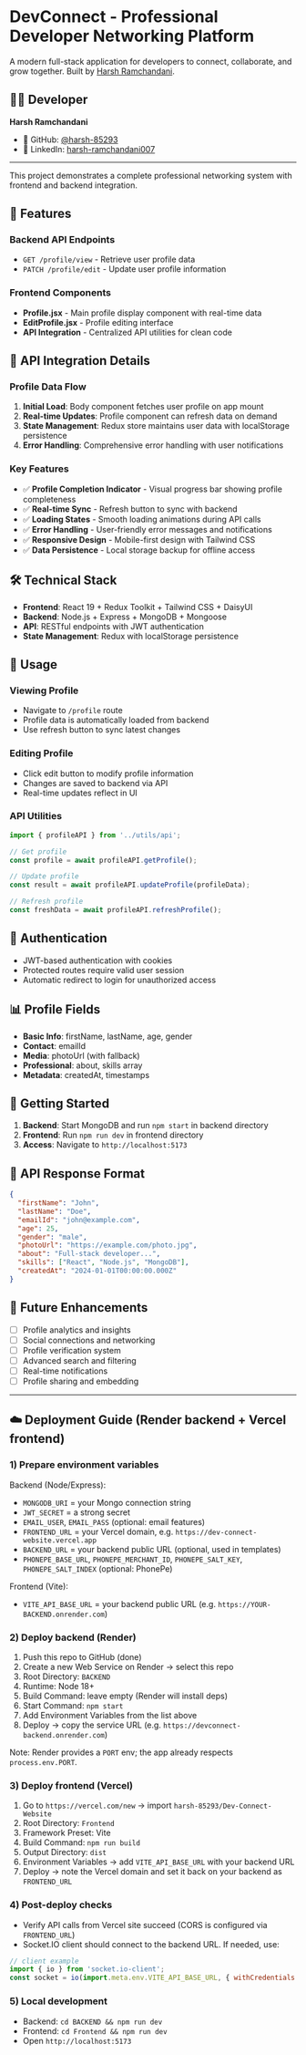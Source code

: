 # DevConnect - Professional Developer Networking Platform

A modern full-stack application for developers to connect, collaborate, and grow together. Built by [Harsh Ramchandani](https://github.com/harsh-85293).

## 👨‍💻 Developer

**Harsh Ramchandani**
- 🔗 GitHub: [@harsh-85293](https://github.com/harsh-85293)
- 💼 LinkedIn: [harsh-ramchandani007](https://www.linkedin.com/in/harsh-ramchandani007/)

---

This project demonstrates a complete professional networking system with frontend and backend integration.

## 🚀 Features

### Backend API Endpoints
- `GET /profile/view` - Retrieve user profile data
- `PATCH /profile/edit` - Update user profile information

### Frontend Components
- **Profile.jsx** - Main profile display component with real-time data
- **EditProfile.jsx** - Profile editing interface
- **API Integration** - Centralized API utilities for clean code

## 🔧 API Integration Details

### Profile Data Flow
1. **Initial Load**: Body component fetches user profile on app mount
2. **Real-time Updates**: Profile component can refresh data on demand
3. **State Management**: Redux store maintains user data with localStorage persistence
4. **Error Handling**: Comprehensive error handling with user notifications

### Key Features
- ✅ **Profile Completion Indicator** - Visual progress bar showing profile completeness
- ✅ **Real-time Sync** - Refresh button to sync with backend
- ✅ **Loading States** - Smooth loading animations during API calls
- ✅ **Error Handling** - User-friendly error messages and notifications
- ✅ **Responsive Design** - Mobile-first design with Tailwind CSS
- ✅ **Data Persistence** - Local storage backup for offline access

## 🛠️ Technical Stack

- **Frontend**: React 19 + Redux Toolkit + Tailwind CSS + DaisyUI
- **Backend**: Node.js + Express + MongoDB + Mongoose
- **API**: RESTful endpoints with JWT authentication
- **State Management**: Redux with localStorage persistence

## 📱 Usage

### Viewing Profile
- Navigate to `/profile` route
- Profile data is automatically loaded from backend
- Use refresh button to sync latest changes

### Editing Profile
- Click edit button to modify profile information
- Changes are saved to backend via API
- Real-time updates reflect in UI

### API Utilities
```javascript
import { profileAPI } from '../utils/api';

// Get profile
const profile = await profileAPI.getProfile();

// Update profile
const result = await profileAPI.updateProfile(profileData);

// Refresh profile
const freshData = await profileAPI.refreshProfile();
```

## 🔐 Authentication

- JWT-based authentication with cookies
- Protected routes require valid user session
- Automatic redirect to login for unauthorized access

## 📊 Profile Fields

- **Basic Info**: firstName, lastName, age, gender
- **Contact**: emailId
- **Media**: photoUrl (with fallback)
- **Professional**: about, skills array
- **Metadata**: createdAt, timestamps

## 🚦 Getting Started

1. **Backend**: Start MongoDB and run `npm start` in backend directory
2. **Frontend**: Run `npm run dev` in frontend directory
3. **Access**: Navigate to `http://localhost:5173`

## 🔄 API Response Format

```json
{
  "firstName": "John",
  "lastName": "Doe",
  "emailId": "john@example.com",
  "age": 25,
  "gender": "male",
  "photoUrl": "https://example.com/photo.jpg",
  "about": "Full-stack developer...",
  "skills": ["React", "Node.js", "MongoDB"],
  "createdAt": "2024-01-01T00:00:00.000Z"
}
```

## 🎯 Future Enhancements

- [ ] Profile analytics and insights
- [ ] Social connections and networking
- [ ] Profile verification system
- [ ] Advanced search and filtering
- [ ] Real-time notifications
- [ ] Profile sharing and embedding

---

## ☁️ Deployment Guide (Render backend + Vercel frontend)

### 1) Prepare environment variables

Backend (Node/Express):

- `MONGODB_URI` = your Mongo connection string
- `JWT_SECRET` = a strong secret
- `EMAIL_USER`, `EMAIL_PASS` (optional: email features)
- `FRONTEND_URL` = your Vercel domain, e.g. `https://dev-connect-website.vercel.app`
- `BACKEND_URL` = your backend public URL (optional, used in templates)
- `PHONEPE_BASE_URL`, `PHONEPE_MERCHANT_ID`, `PHONEPE_SALT_KEY`, `PHONEPE_SALT_INDEX` (optional: PhonePe)

Frontend (Vite):

- `VITE_API_BASE_URL` = your backend public URL (e.g. `https://YOUR-BACKEND.onrender.com`)

### 2) Deploy backend (Render)

1. Push this repo to GitHub (done)
2. Create a new Web Service on Render → select this repo
3. Root Directory: `BACKEND`
4. Runtime: Node 18+
5. Build Command: leave empty (Render will install deps)
6. Start Command: `npm start`
7. Add Environment Variables from the list above
8. Deploy → copy the service URL (e.g. `https://devconnect-backend.onrender.com`)

Note: Render provides a `PORT` env; the app already respects `process.env.PORT`.

### 3) Deploy frontend (Vercel)

1. Go to `https://vercel.com/new` → import `harsh-85293/Dev-Connect-Website`
2. Root Directory: `Frontend`
3. Framework Preset: Vite
4. Build Command: `npm run build`
5. Output Directory: `dist`
6. Environment Variables → add `VITE_API_BASE_URL` with your backend URL
7. Deploy → note the Vercel domain and set it back on your backend as `FRONTEND_URL`

### 4) Post-deploy checks

- Verify API calls from Vercel site succeed (CORS is configured via `FRONTEND_URL`)
- Socket.IO client should connect to the backend URL. If needed, use:

```js
// client example
import { io } from 'socket.io-client';
const socket = io(import.meta.env.VITE_API_BASE_URL, { withCredentials: true, transports: ['websocket'] });
```

### 5) Local development

- Backend: `cd BACKEND && npm run dev`
- Frontend: `cd Frontend && npm run dev`
- Open `http://localhost:5173`
